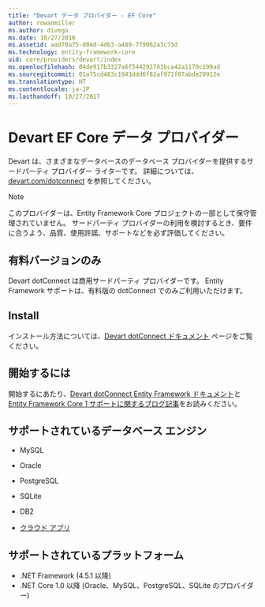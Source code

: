 ```yaml
---
title: "Devart データ プロバイダー - EF Core"
author: rowanmiller
ms.author: divega
ms.date: 10/27/2016
ms.assetid: aad70a75-d04d-4d63-a489-7f9062a3c73d
ms.technology: entity-framework-core
uid: core/providers/devart/index
ms.openlocfilehash: 04de917b3327a6f544292781bca42a1170c199ad
ms.sourcegitcommit: 01a75cd483c1943ddd6f82af971f07abde20912e
ms.translationtype: HT
ms.contentlocale: ja-JP
ms.lasthandoff: 10/27/2017
---
```

# <a name="devart-ef-core-database-providers"></a>Devart EF Core データ プロバイダー

Devart は、さまざまなデータベースのデータベース プロバイダーを提供するサードパーティ プロバイダー ライターです。 詳細については、[devart.com/dotconnect](https://www.devart.com/dotconnect/) を参照してください。

> [!NOTE]  
> このプロバイダーは、Entity Framework Core プロジェクトの一部として保守管理されていません。 サードパーティ プロバイダーの利用を検討するとき、要件に合うよう、品質、使用許諾、サポートなどを必ず評価してください。

## <a name="paid-versions-only"></a>有料バージョンのみ

Devart dotConnect は商用サードパーティ プロバイダーです。 Entity Framework サポートは、有料版の dotConnect でのみご利用いただけます。

## <a name="install"></a>Install

インストール方法については、[Devart dotConnect ドキュメント](https://www.devart.com/dotconnect/) ページをご覧ください。

## <a name="get-started"></a>開始するには

開始するにあたり、[Devart dotConnect Entity Framework ドキュメント](https://www.devart.com/dotconnect/entityframework.html)と [Entity Framework Core 1 サポートに関するブログ記事](http://blog.devart.com/entity-framework-core-1-entity-framework-7-support.html)をお読みください。

## <a name="supported-database-engines"></a>サポートされているデータベース エンジン

* MySQL

* Oracle

* PostgreSQL

* SQLite

* DB2

* [クラウド アプリ](https://www.devart.com/dotconnect/#cloud)

## <a name="supported-platforms"></a>サポートされているプラットフォーム

* .NET Framework (4.5.1 以降)
* .NET Core 1.0 以降 (Oracle、MySQL、PostgreSQL、SQLite のプロバイダー)
